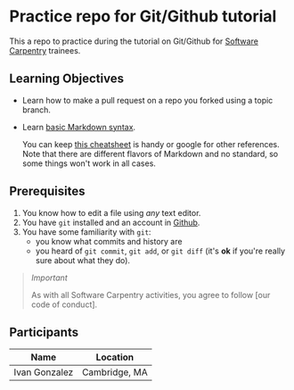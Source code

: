 # Practice repo for Git/Github tutorial

This a repo to practice during the tutorial on Git/Github for [Software
Carpentry](http://sofware-carpentry.org) trainees.

## Learning Objectives

- Learn how to make a pull request on a repo you forked using a topic branch.
- Learn [basic Markdown syntax][daring-fireball].

    You can keep [this cheatsheet][markdown-cheatsheet] is handy or google for
other references. Note that there are different flavors of Markdown and no
standard, so some things won't work in all cases.
 
## Prerequisites

1. You know how to edit a file using *any* text editor.
2. You have `git` installed and an account in [Github].
3. You have some familiarity with `git`:
    * you know what commits and history are
    * you heard of `git commit`, `git add`, or `git diff` (it's **ok** if you're
      really sure about what they do).

> *Important*
>
> As with all Software Carpentry activities, you agree to follow [our code of
> conduct].

## Participants

| **Name**      | **Location**  |
|---------------|---------------|
| Ivan Gonzalez | Cambridge, MA |

[daring-fireball]:http://daringfireball.net/projects/markdown/syntax
[markdown-cheatsheet]:https://github.com/adam-p/markdown-here/wiki/Markdown-Cheatsheet
[Github]:http://github.com
[code of conduct]:http://sofware-carpentry.org/conduct.html
